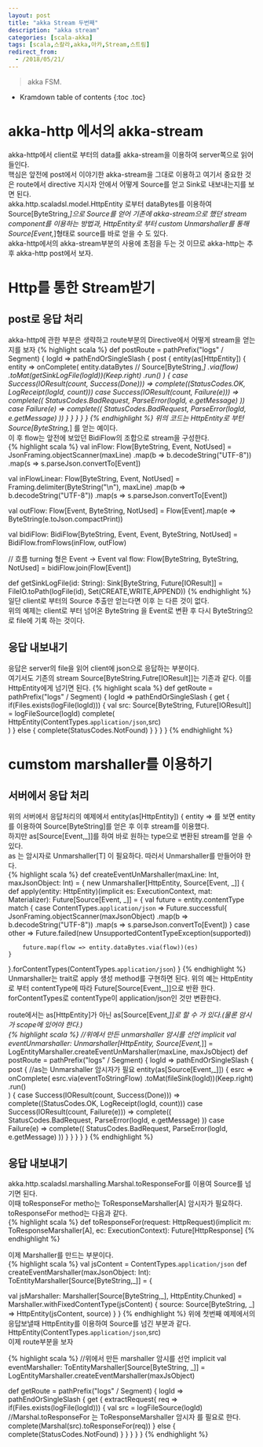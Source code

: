```yaml
---
layout: post
title: "akka Stream 두번째"
description: "akka stream"
categories: [scala-akka]
tags: [scala,스칼라,akka,아카,Stream,스트림]
redirect_from:
  - /2018/05/21/
---
```


> akka FSM.
>


* Kramdown table of contents
{:toc .toc}

# akka-http 에서의 akka-stream
akka-http에서 client로 부터의 data를 akka-stream을 이용하여 server쪽으로 읽어 들인다.  
핵심은 앞전에 post에서 이야기한 akka-stream을 그대로 이용하고 여기서 중요한 것은 route에서 directive 지시자 안에서 어떻게 Source를 얻고 Sink로 내보내는지를 보면 된다.  
akka.http.scaladsl.model.HttpEntity 로부터 dataBytes를 이용하여 Source[ByteString,_\]으로 Source를 얻어 기존에 akka-stream으로 했던 stream component를 이용하는 방법과, HttpEntity로 부터 custom Unmarshaller를 통해 Source[Event,_\]형태로 source를 바로 얻을 수 도 있다.  
akka-http에서의 akka-stream부분의 사용에 초점을 두는 것 이므로 akka-http는 추후 akka-http post에서 보자.  

# Http를 통한 Stream받기
## post로 응답 처리 
akka-http에 관한 부분은 생략하고 route부분의 Directive에서 어떻게 stream을 얻는지를 보자
{% highlight scala %}
def postRoute = pathPrefix("logs" / Segment) { logId =>
  pathEndOrSingleSlash { 
    post {
      entity(as[HttpEntity]) { entity =>
        onComplete(
          entity.dataBytes // Source[ByteString,_]
            .via(flow)
            .toMat(getSinkLogFile(logId))(Keep.right)
            .run()
        ) {
          case Success(IOResult(count, Success(Done))) =>
            complete((StatusCodes.OK, LogReceipt(logId, count)))
          case Success(IOResult(count, Failure(e))) =>
            complete((
              StatusCodes.BadRequest,
              ParseError(logId, e.getMessage)
            ))
          case Failure(e) =>
            complete((
              StatusCodes.BadRequest,
              ParseError(logId, e.getMessage)
            ))
        }
      }
    }
  }
}
{% endhighlight %}
위의 코드는 HttpEntity로 부턴 Source[ByteString,_\] 를 얻는 예이다.  
이 후 flow는 앞전에 보았던 BidiFlow의 조합으로 stream을 구성한다.  
{% highlight scala %}
val inFlow: Flow[ByteString, Event, NotUsed] = JsonFraming.objectScanner(maxLine)
  .map(b => b.decodeString("UTF-8"))
  .map(s => s.parseJson.convertTo[Event])

val inFlowLinear: Flow[ByteString, Event, NotUsed] =   
  Framing.delimiter(ByteString("\n"), maxLine)
    .map(b => b.decodeString("UTF-8"))
    .map(s => s.parseJson.convertTo[Event])

val outFlow: Flow[Event, ByteString, NotUsed] = 
  Flow[Event].map(e => ByteString(e.toJson.compactPrint))

val bidiFlow: BidiFlow[ByteString, Event, Event, ByteString, NotUsed] =   
  BidiFlow.fromFlows(inFlow, outFlow)

// 흐름 turning 형은 Event -> Event
val flow: Flow[ByteString, ByteString, NotUsed] = bidiFlow.join(Flow[Event])

def getSinkLogFile(id: String): Sink[ByteString, Future[IOResult]] = 
FileIO.toPath(logFile(id), Set(CREATE,WRITE,APPEND))
{% endhighlight %}
일단 client로 부터의 Source 추출만 얻는다면 이후 는 다른 것이 없다.  
위의 예제는 client로 부터 넘어온  ByteString 을 Event로 변환 후 다시 ByteString으로 file에 기록 하는 것이다.  

## 응답 내보내기
응답은 server의  file을 읽어 client에 json으로 응답하는 부분이다.  
여기서도 기존의 stream Source[ByteString,Futre[IOResult\]\]는 기존과 같다. 이를 HttpEntity에게 넘기면 된다.
{% highlight scala %}
def getRoute = pathPrefix("logs" / Segment) { logId =>
  pathEndOrSingleSlash {
    get {
      if(Files.exists(logFile(logId))) {
        val src: Source[ByteString, Future[IOResult]] = logFileSource(logId)
        complete(
          HttpEntity(ContentTypes.`application/json`,src)    
        )
      }
      else {
        complete(StatusCodes.NotFound)
      }
    }
  }
}
{% endhighlight %}

# cumstom marshaller를 이용하기 
## 서버에서 응답 처리
위의 서버에서 응답처리의 예제에서 entity(as[HttpEntity\]) { entity => 를 보면 entity를 이용하여 Source[ByteString\]를 얻은 후 이후 stream를 이용했다.  
하지만 as[Source[Event,_\]\]를 하여 바로 원하는 type으로 변환된 stream를 얻을 수 있다.  
as 는 암시자로 Unmarshaller[T\] 이 필요하다. 따러서 Unmarshaller를 만들어야 한다.  
{% highlight scala %}
def createEventUnMarshaller(maxLine: Int, maxJsonObject: Int)  = {
  new Unmarshaller[HttpEntity, Source[Event, _]]  {
    def apply(entity: HttpEntity)(implicit es: ExecutionContext, mat: Materializer): Future[Source[Event, _]] = {
      val future = entity.contentType match {
        case ContentTypes.`application/json` =>
		  Future.successful{
			JsonFraming.objectScanner(maxJsonObject)
  			  .map(b => b.decodeString("UTF-8"))
			  .map(s => s.parseJson.convertTo[Event])
		  }
		case other =>
            Future.failed(new UnsupportedContentTypeException(supported)) 

        future.map(flow => entity.dataBytes.via(flow))(es)
	}
  }.forContentTypes(ContentTypes.`application/json`) 
}
{% endhighlight %}
Unmarshaller는 trait로 apply 생성 method를 구현하면 된다. 위의 예는 HttpEntity로 부터  contentType에 따라 Future[Source[Event,_\]\]으로 반환 한다.  
forContentTypes로 contentType이 application/json인 것만 변환한다.  

route에서는 as[HttpEntity\]가 아닌 as[Source[Event,_\]\]로 할 수 가 있다.(물론 암시가 scope에 있어야 한다.)  
{% highlight scala %}
//위에서 만든 unmarshaller 암시를 선언 
implicit val eventUnmarshaller: Unmarshaller[HttpEntity, Source[Event,_]] = 
    LogEntityMarshaller.createEventUnMarshaller(maxLine, maxJsObject)
def postRoute = pathPrefix("logs" / Segment) { logId =>
  pathEndOrSingleSlash {
	post {
      //as는 Unmarshaller 암시자가 필요
      entity(as[Source[Event,_]]) { esrc =>
        onComplete(
          esrc.via(eventToStringFlow)
            .toMat(fileSink(logId))(Keep.right)
            .run()    
        ) {
          case Success(IOResult(count, Success(Done))) => 
            complete((StatusCodes.OK, LogReceipt(logId, count)))
          case Success(IOResult(count, Failure(e))) => 
            complete((
              StatusCodes.BadRequest,
              ParseError(logId, e.getMessage)
            ))
          case Failure(e) => 
            complete((
              StatusCodes.BadRequest,
              ParseError(logId, e.getMessage)
            ))
        }
      }
    }
  }
}
{% endhighlight %}

## 응답 내보내기
akka.http.scaladsl.marshalling.Marshal.toResponseFor를 이용여 Source를 넘기면 된다.  
이때 toResponseFor metho는 ToResponseMarshaller[A\] 암시자가 필요하다.  
toResponseFor method는 다음과 같다.  
{% highlight scala %}
def toResponseFor(request: HttpRequest)(implicit m: ToResponseMarshaller[A],
	ec: ExecutionContext): Future[HttpResponse]
{% endhighlight %}

이제 Marshaller를 만드는 부분이다.  
{% highlight scala %}
val jsContent = ContentTypes.`application/json`
def createEventMarshaller(maxJsonObject: Int): 
  ToEntityMarshaller[Source[ByteString,_]] = {

  val jsMarshaller: Marshaller[Source[ByteString,_], HttpEntity.Chunked] = 
    Marshaller.withFixedContentType(jsContent) {
      source: Source[ByteString, _] => HttpEntity(jsContent, source)
    }
}
{% endhighlight %}
위에 첫번째 예제에서의 응답보낼때 HttpEntity를 이용하여 Source를 넘긴 부분과 같다.  
HttpEntity(ContentTypes.`application/json`,src)  
이제 route부분을 보자  

{% highlight scala %}
//위에서 만든 marshaller 암시를 선언 
implicit val eventMarshaller: ToEntityMarshaller[Source[ByteString, _]] = 
    LogEntityMarshaller.createEventMarshaller(maxJsObject)
    
def getRoute = pathPrefix("logs" / Segment) { logId =>
  pathEndOrSingleSlash {
    get {
      extractRequest{ req => 
        if(Files.exists(logFile(logId))) {
          val src = logFileSource(logId)
          //Marshal.toResponseFor 는 ToResponseMarshaller 암시자 를 필요로 한다.
          complete(Marshal(src).toResponseFor(req))
        } else {
          complete(StatusCodes.NotFound)
        }
      }
    }
  }
}
{% endhighlight %}


[^1]: This is a footnote.

[kramdown]: https://kramdown.gettalong.org/
[Simple Texture]: https://github.com/yizeng/jekyll-theme-simple-texture
